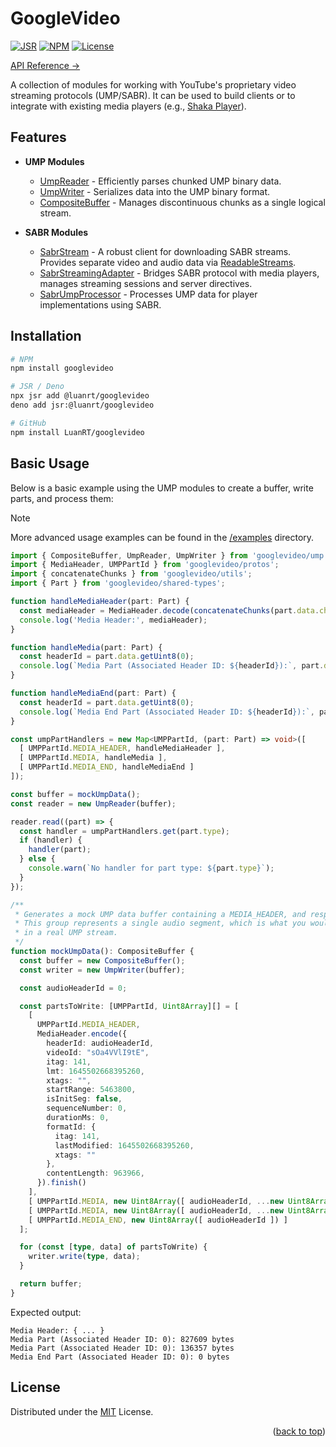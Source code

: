 # GoogleVideo
[![JSR](https://jsr.io/badges/@luanrt/googlevideo)](https://jsr.io/@luanrt/googlevideo)
[![NPM](https://img.shields.io/npm/v/googlevideo)](https://www.npmjs.com/package/googlevideo)
[![License](https://img.shields.io/github/license/LuanRT/googlevideo)](./LICENSE)

[API Reference →](https://ytjs.dev/googlevideo/api)

A collection of modules for working with YouTube's proprietary video streaming protocols (UMP/SABR). It can be used to build clients or to integrate with existing media players (e.g., [Shaka Player](https://shaka-player-demo.appspot.com/docs/api/index.html)).

## Features

- **UMP Modules**
  - [UmpReader](src/core/UmpReader.ts) - Efficiently parses chunked UMP binary data.
  - [UmpWriter](src/core/UmpWriter.ts) - Serializes data into the UMP binary format.
  - [CompositeBuffer](src/core/CompositeBuffer.ts) - Manages discontinuous chunks as a single logical stream.

- **SABR Modules**
  - [SabrStream](src/core/SabrStream.ts) - A robust client for downloading SABR streams. Provides separate video and audio data via [ReadableStreams](https://developer.mozilla.org/en-US/docs/Web/API/ReadableStream).
  - [SabrStreamingAdapter](src/core/SabrStreamingAdapter.ts) - Bridges SABR protocol with media players, manages streaming sessions and server directives.
  - [SabrUmpProcessor](src/core/SabrUmpProcessor.ts) - Processes UMP data for player implementations using SABR.

## Installation

```bash
# NPM
npm install googlevideo

# JSR / Deno
npx jsr add @luanrt/googlevideo
deno add jsr:@luanrt/googlevideo

# GitHub
npm install LuanRT/googlevideo
```

## Basic Usage
Below is a basic example using the UMP modules to create a buffer, write parts, and process them:

> [!NOTE] 
> More advanced usage examples can be found in the [/examples](./examples/) directory.

```typescript
import { CompositeBuffer, UmpReader, UmpWriter } from 'googlevideo/ump';
import { MediaHeader, UMPPartId } from 'googlevideo/protos';
import { concatenateChunks } from 'googlevideo/utils';
import { Part } from 'googlevideo/shared-types';

function handleMediaHeader(part: Part) {
  const mediaHeader = MediaHeader.decode(concatenateChunks(part.data.chunks));
  console.log('Media Header:', mediaHeader);
}

function handleMedia(part: Part) {
  const headerId = part.data.getUint8(0);
  console.log(`Media Part (Associated Header ID: ${headerId}):`, part.data.split(1).remainingBuffer.getLength(), 'bytes');
}

function handleMediaEnd(part: Part) {
  const headerId = part.data.getUint8(0);
  console.log(`Media End Part (Associated Header ID: ${headerId}):`, part.data.split(1).remainingBuffer.getLength(), 'bytes');
}

const umpPartHandlers = new Map<UMPPartId, (part: Part) => void>([
  [ UMPPartId.MEDIA_HEADER, handleMediaHeader ],
  [ UMPPartId.MEDIA, handleMedia ],
  [ UMPPartId.MEDIA_END, handleMediaEnd ]
]);

const buffer = mockUmpData();
const reader = new UmpReader(buffer);

reader.read((part) => {
  const handler = umpPartHandlers.get(part.type);
  if (handler) {
    handler(part);
  } else {
    console.warn(`No handler for part type: ${part.type}`);
  }
});

/**
 * Generates a mock UMP data buffer containing a MEDIA_HEADER, and respective MEDIA and MEDIA_END parts.
 * This group represents a single audio segment, which is what you would typically see
 * in a real UMP stream.
 */
function mockUmpData(): CompositeBuffer {
  const buffer = new CompositeBuffer();
  const writer = new UmpWriter(buffer);

  const audioHeaderId = 0;

  const partsToWrite: [UMPPartId, Uint8Array][] = [
    [
      UMPPartId.MEDIA_HEADER,
      MediaHeader.encode({
        headerId: audioHeaderId,
        videoId: "sOa4VVlI9tE",
        itag: 141,
        lmt: 1645502668395260,
        xtags: "",
        startRange: 5463800,
        isInitSeg: false,
        sequenceNumber: 0,
        durationMs: 0,
        formatId: {
          itag: 141,
          lastModified: 1645502668395260,
          xtags: ""
        },
        contentLength: 963966,
      }).finish()
    ],
    [ UMPPartId.MEDIA, new Uint8Array([ audioHeaderId, ...new Uint8Array(827609).fill(0) ]) ],
    [ UMPPartId.MEDIA, new Uint8Array([ audioHeaderId, ...new Uint8Array(136357).fill(0) ]) ],
    [ UMPPartId.MEDIA_END, new Uint8Array([ audioHeaderId ]) ]
  ];

  for (const [type, data] of partsToWrite) {
    writer.write(type, data);
  }

  return buffer;
}
```

Expected output:
```
Media Header: { ... }
Media Part (Associated Header ID: 0): 827609 bytes
Media Part (Associated Header ID: 0): 136357 bytes
Media End Part (Associated Header ID: 0): 0 bytes
```

## License
Distributed under the [MIT](./LICENSE) License.

<p align="right">
(<a href="#top">back to top</a>)
</p>
